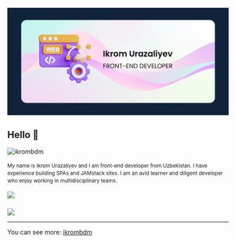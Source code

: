 ![Ikrom's web summary card](README_banner_ikrombdm.png)

## Hello 👋
<p align="left"> <img src="https://komarev.com/ghpvc/?username=ikrombdm&label=%20viewers&color=FF4E05&style=flat" alt="ikrombdm" /> </p>
<small>
My name is Ikrom Urazaliyev and I am front-end developer from Uzbekistan. I have experience building SPAs and JAMstack sites. I am an avid learner and diligent developer who enjoy working in multidisciplinary teams.
</small>
<!-- ![ikrombdm's GitHub stats](https://github-readme-stats.vercel.app/api?username=ikrombdm&theme=default&show_icons=true&hide=contribs,prs) -->

<br>
<br>
<a href="https://github.com/ikrombdm/github-readme-stats">
  <img src="https://github-readme-stats.vercel.app/api?username=ikrombdm&&show_icons=true&count_private=true&theme=white" />
</a>
<br>
<br>
<img align="center" src="https://github-readme-stats.vercel.app/api/pin/?username=anuraghazra&repo=github-readme-stats" />

<hr>
You can see more: <a href="https://ikrombdm.github.io" target="_blank">ikrombdm</a>




<!-- <h1>hello</h1>
**ikrombdm/ikrombdm** is a ✨ _special_ ✨ repository because its `README.md` (this file) appears on your GitHub profile.

Here are some ideas to get you started:

- 🔭 I’m currently working on ...
- 🌱 I’m currently learning ...
- 👯 I’m looking to collaborate on ...
- 🤔 I’m looking for help with ...
- 💬 Ask me about ...
- 📫 How to reach me: ...
- 😄 Pronouns: ...
- ⚡ Fun fact: ...
-->
